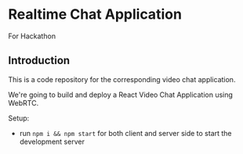 # Realtime Chat Application
For Hackathon

## Introduction
This is a code repository for the corresponding video chat application. 

We're going to build and deploy a React Video Chat Application using WebRTC.


Setup:
- run ```npm i && npm start``` for both client and server side to start the development server

